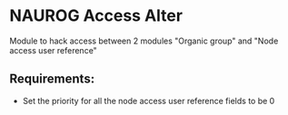 NAUROG Access Alter
============
Module to hack access between 2 modules "Organic group" and "Node access user reference"

Requirements:
-------------
* Set the priority for all the node access user reference fields to be 0
